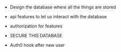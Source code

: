 - Design the database where all the things are stored
- api features to let us interact with the database
- authorization for features

- SECURE THIS DATABASE
- Auth0 hook after new user